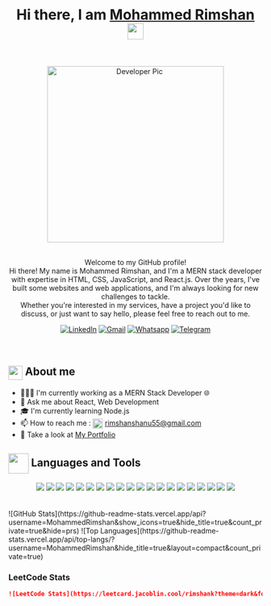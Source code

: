 <div align="center">
    <h1>Hi there, I am <a href="https://mohammedrimshan.github.io/Portfolio-new/" target="_blank">Mohammed Rimshan</a> <img
            src="https://media.giphy.com/media/hvRJCLFzcasrR4ia7z/giphy.gif" width="32"></h1>
    <br/><br/>
    <img alt="Developer Pic"
        src="https://user-images.githubusercontent.com/49222186/110210369-58458c80-7eb7-11eb-9d6e-2129358b3098.png" width="350"/>
    <br/><br/>
    <p>Welcome to my GitHub profile!<br />
    Hi there! My name is Mohammed Rimshan, and I'm a MERN stack developer with expertise in HTML, CSS, JavaScript, and React.js. Over the years, I've built some websites and web applications, and I'm always looking for new challenges to tackle.<br/>
    Whether you're interested in my services, have a project you'd like to discuss, or just want to say hello, please feel free to reach out to me.</p>
    <div>
        <a href="https://www.linkedin.com/in/mohammed-rimshan-02986a225/" target="_blank"><img alt="LinkedIn"
                src="https://img.shields.io/badge/linkedin-%230077B5.svg?&style=for-the-badge&logo=linkedin&logoColor=white" /></a>
        <a href="mailto:rimshanshanu55@gmail.com" target="_blank"><img alt="Gmail"
                src="https://img.shields.io/badge/-Gmail-D14836?style=for-the-badge&logo=Gmail&logoColor=white" /></a>
        <a href="https://wa.me/8606760567/" target="_blank"><img alt="Whatsapp"
                src="https://img.shields.io/badge/WhatsApp-25D366?style=for-the-badge&logo=whatsapp&logoColor=white" /></a>
        <a href="https://t.me/rimshank"><img alt="Telegram"
                src="https://img.shields.io/badge/telegram-%232CA5E0.svg?&style=for-the-badge&logo=telegram&logoColor=white"></a><br>
        <img src="https://img.shields.io/badge/Blogger-FF5722?style=for-the-badge&logo=blogger&logoColor=white" alt="">
        <a href="https://www.instagram.com/_rim__sha_n_/?next=%2F&hl=en"><img src="https://img.shields.io/badge/Instagram-E4405F?style=for-the-badge&logo=instagram&logoColor=white" alt=""></a>
        <a href=""><img src="https://img.shields.io/badge/YouTube-FF0000?style=for-the-badge&logo=youtube&logoColor=white" alt=""></a><br>
        <br>
    </div>
</div>
<div>
    <div>
        <h2><img align="center"
                src="https://emojis.slackmojis.com/emojis/images/1584726375/8272/blob-cool.gif?1584726375" width="28" />
            About me</h2>
        <ul>
            <li> 👨🏻‍💻 I'm currently working as a MERN Stack Developer 🌐</li>
            <li> 💬 Ask me about React, Web Development</li>
            <li> 🎓 I'm currently learning Node.js</li>
            <li>📫 How to reach me : <img align="center"
                    src="https://emojis.slackmojis.com/emojis/images/1622508200/42507/email_open.png?1622508200" width="20" />
                <a href="mailto:rimshanshanu55@gmail.com" target="_blank">rimshanshanu55@gmail.com</a></li>
            <li>👀 Take a look at <a href="https://mohammedrimshan.github.io/Portfolio-new/" target="_blank">My Portfolio</a></li>
        </ul>
    </div>
    <div align="center">
        <h2 align="left"><img src="https://emojis.slackmojis.com/emojis/images/1471045863/884/ninja.gif?1471045863" align="center"
                width="40" /> Languages and Tools</h2>
        <img src="https://img.shields.io/badge/java-%23ED8B00.svg?&style=for-the-badge&logo=java&logoColor=white" />
        <img src="https://img.shields.io/badge/javascript%20-%23323330.svg?&style=for-the-badge&logo=javascript&logoColor=%23F7DF1E" />
        <img src="https://img.shields.io/badge/TypeScript-007ACC?style=for-the-badge&logo=typescript&logoColor=white" />
        <img src="https://img.shields.io/badge/Python-FFD43B?style=for-the-badge&logo=python&logoColor=darkgreen"/>
        <img src="https://img.shields.io/badge/c%20-%2300599C.svg?&style=for-the-badge&logo=c&logoColor=white"/>
        <img src="https://img.shields.io/badge/html5%20-%23E34F26.svg?&style=for-the-badge&logo=html5&logoColor=white"/>
        <img src="https://img.shields.io/badge/css3%20-%231572B6.svg?&style=for-the-badge&logo=css3&logoColor=white"/>
        <img src="https://img.shields.io/badge/git%20-%23F05033.svg?&style=for-the-badge&logo=git&logoColor=white"/>
        <img src="https://img.shields.io/badge/github%20-%23121011.svg?&style=for-the-badge&logo=github&logoColor=white"/>
        <img src="https://img.shields.io/badge/Postman-FF6C37?style=for-the-badge&logo=Postman&logoColor=white"/>
        <img src="https://camo.githubusercontent.com/268ac512e333b69600eb9773a8f80b7a251f4d6149642a50a551d4798183d621/68747470733a2f2f696d672e736869656c64732e696f2f62616467652f52656163742d3230323332413f7374796c653d666f722d7468652d6261646765266c6f676f3d7265616374266c6f676f436f6c6f723d363144414642"/>
        <img src="https://camo.githubusercontent.com/92dde1e7c42c013a5fce4dfeee0843f06710bfd38a610885e33a273c7eca0d22/68747470733a2f2f696d672e736869656c64732e696f2f62616467652f4e65746c6966792d3030433742373f7374796c653d666f722d7468652d6261646765266c6f676f3d6e65746c696679266c6f676f436f6c6f723d7768697465"/>
        <img src="https://img.shields.io/badge/next.js-000000?style=for-the-badge&logo=nextdotjs&logoColor=white"/>
        <img src="https://img.shields.io/badge/Bootstrap-563D7C?style=for-the-badge&logo=bootstrap&logoColor=white"/>
        <img src="https://img.shields.io/badge/Tailwind_CSS-38B2AC?style=for-the-badge&logo=tailwind-css&logoColor=white"/>
        <img src="https://img.shields.io/badge/MongoDB-47A248?style=for-the-badge&logo=mongodb&logoColor=white"/>
        <img src="https://img.shields.io/badge/express.js-%23404d59.svg?&style=for-the-badge&logo=express&logoColor=white"/>
        <img src="https://img.shields.io/badge/Node.js-339933?style=for-the-badge&logo=nodedotjs&logoColor=white"/>
        <img src="https://img.shields.io/badge/React-%2320232a.svg?&style=for-the-badge&logo=react&logoColor=%2361DAFB"/>
        <img src="https://img.shields.io/badge/React_Native-20232A?style=for-the-badge&logo=react&logoColor=61DAFB"/>
    </div>
</div>
<br>
<br>
![GitHub Stats](https://github-readme-stats.vercel.app/api?username=MohammedRimshan&show_icons=true&hide_title=true&count_private=true&hide=prs)
![Top Languages](https://github-readme-stats.vercel.app/api/top-langs/?username=MohammedRimshan&hide_title=true&layout=compact&count_private=true)

### LeetCode Stats

```markdown
![LeetCode Stats](https://leetcard.jacoblin.cool/rimshank?theme=dark&font=Lexend%20Deca&extension=activity)
